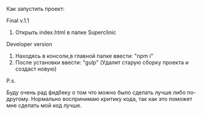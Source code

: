 Как запустить проект:

Final v.1.1

  1. Открыть index.html в папке Superclinic

Developer version

  1. Находясь в консоли,в главной папке ввести: "npm i"
  2. После установки ввести: "gulp" (Удалит старую сборку проекта и создаст новую)

P.s.

Буду очень рад фидбеку о том что можно было сделать лучше либо по-другому.
Нормально воспринимаю критику кода, так как это поможет мне сделать мой код лучше.
